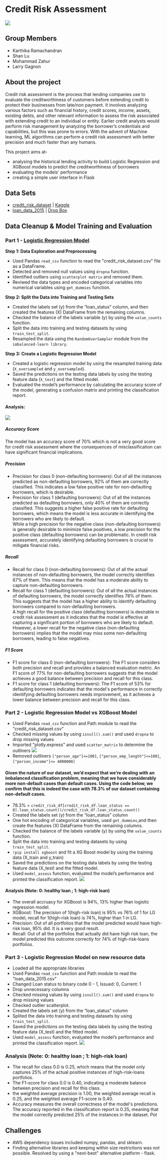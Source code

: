 # Credit Risk Assessment 
![](https://github.com/Emmalu868/Credit-Risk-Assessment/blob/main/Images/credit-report.jpg)

## Group Members
- Karthika Ramachandran
- Shan Lu
- Mohammad Zahur
- Larry Gagnon

## About the project
Credit risk assessment is the process that lending companies use to evaluate the creditworthiness of customers before extending credit to protect their businesses from late/non payment. It involves analyzing various factors such as financial history, credit scores, income, assets, existing debts, and other relevant information to assess the risk associated with extending credit to an individual or entity. Earlier credit analysts would perform risk management by analyzing the borrower’s credentials and capabilities, but this was prone to errors. With the advent of Machine learning, ML algorithms can perform a credit risk assessment with better precision and much faster than any humans. <br>

This project aims at- <br>
* analysing the historical lending activity to build Logistic Regression and XGBoost models to predict the creditworthiness of borrowers
* evaluating the models' performance
* creating a simple user interface in Flask 

## Data Sets
* [credit_risk_dataset](https://github.com/Emmalu868/Credit-Risk-Assessment/blob/main/Resources/credit_risk_dataset.csv) | [Kaggle](https://www.kaggle.com/datasets/laotse/credit-risk-dataset)
* [loan_data_2015](https://github.com/Emmalu868/Credit-Risk-Assessment/blob/main/Resources/loan_data_2015.csv) | [Drop Box](https://www.dropbox.com/sh/7oslws1xhsm1zbf/AABc2smPMio5-_cQHLsrBT0Xa/Dataset?dl=0&subfolder_nav_tracking=1)

## Data Cleanup & Model Training and Evaluation 
### Part 1 - [Logistic Regression Model](https://github.com/Emmalu868/Credit-Risk-Assessment/blob/main/LogisticRegression.ipynb) 
**Step 1: Data Exploration and Preprocessing** 
* Used Pandas `read_csv` function to read the "credit_risk_dataset.csv" file as a DataFrame. 
* Detected and removed null values using `dropna` function.
* Identified outliers using `scatterplot matrix` and removed them.
* Reviwed the data types and encoded categorical variables into numerical variables using `get_dummies` function.<br>

**Step 2: Split the Data into Training and Testing Sets**
* Created the labels set (y) from the “loan_status” column, and then created the features (X) DataFrame from the remaining columns.
* Checked the balance of the labels variable (y) by using the `value_counts` function.
* Split the data into training and testing datasets by using `train_test_split`.
* Resampled the data using the `RandomOverSampler` module from the `imbalanced-learn library`.<br>

**Step 3: Create a Logistic Regression Model**
*  Created a logistic regression model by using the resampled training data (`X_oversampled` and `y_oversampled`).
*  Saved the predictions on the testing data labels by using the testing feature data (`X_test`) and the fitted model.
*  Evaluated the model’s performance by calculating the accuracy score of the model, generating a confusion matrix and printing the classification report.
#### Analysis:
![](https://github.com/Emmalu868/Credit-Risk-Assessment/blob/main/Images/2score.png) <br>
##### Accuracy Score 
The model has an accuracy score of 70% which is not a very good score for credit risk assessment where the consequences of misclassification can have significant financial implications.
##### Precision
* Precision for class 0 (non-defaulting borrowers): Out of all the instances predicted as non-defaulting borrowers, 92% of them are correctly classified. This indicates a low false positive rate for non-defaulting borrowers, which is desirable.
* Precision for class 1 (defaulting borrowers): Out of all the instances predicted as defaulting borrowers, only 40% of them are correctly classified. This suggests a higher false positive rate for defaulting borrowers, which means the model is less accurate in identifying the borrowers who are likely to default.<br>
While a high precision for the negative class (non-defaulting borrowers) is generally desirable to minimize false positives, a low precision for the positive class (defaulting borrowers) can be problematic. In credit risk assessment, accurately identifying defaulting borrowers is crucial to mitigate financial risks.
##### Recall
* Recall for class 0 (non-defaulting borrowers): Out of all the actual instances of non-defaulting borrowers, the model correctly identifies 67% of them. This means that the model has a moderate ability to capture non-defaulting borrowers.
* Recall for class 1 (defaulting borrowers): Out of all the actual instances of defaulting borrowers, the model correctly identifies 78% of them. This suggests that the model has a higher ability to identify defaulting borrowers compared to non-defaulting borrowers.<br>
A high recall for the positive class (defaulting borrowers) is desirable in credit risk assessment as it indicates that the model is effective at capturing a significant portion of borrowers who are likely to default. However, a lower recall for the negative class (non-defaulting borrowers) implies that the model may miss some non-defaulting borrowers, leading to false negatives.
##### F1 Score
* F1 score for class 0 (non-defaulting borrowers): The F1 score considers both precision and recall and provides a balanced evaluation metric. An F1 score of 77% for non-defaulting borrowers suggests that the model achieves a good balance between precision and recall for this class.
* F1 score for class 1 (defaulting borrowers): The F1 score of 53% for defaulting borrowers indicates that the model's performance in correctly identifying defaulting borrowers needs improvement, as it achieves a lower balance between precision and recall for this class.

### Part 2 - Logistic Regression Model vs XGBoost Model
* Used Pandas `read_csv` function and Path module to read the "credit_risk_dataset.csv"
* Checked missing values by using `isnull().sum()` and used `dropna` to drop missing values
* Imported "plotly.express" and used `scatter_matrix` to determine the outliners
![](https://github.com/Emmalu868/Credit-Risk-Assessment/blob/main/Images/scatter_matrix.png)
* Removed outliners `["person_age"]<=100]`, `["person_emp_length"]<=100]`,`["person_income"]<= 4000000]`
#### Given the nature of our dataset, we’d expect that we’re dealing with an imbalanced classification problem, meaning that we have considerably more non-default cases than default cases. Using the code below, we confirm that this is indeed the case with 78.3% of our dataset containing non-default cases.
* 78.3% = `credit_risk_df[credit_risk_df.loan_status == 0].loan_status.count()/credit_risk_df.loan_status.count()`
* Created the labels set (y) from the “loan_status” column
* One hot encoding of categorical variables, used `get_dummies`,and then create the features (X) DataFrame from the remaining columns.
*  Checked the balance of the labels variable (y) by using the `value_counts` function.
*  Split the data into training and testing datasets by using `train_test_split`.
*  `!pip install xgboost` and fit a XG Boost model by using the training data (X_train and y_train)
*  Saved the predictions on the testing data labels by using the testing feature data (X_test) and the fitted model.
*  Used `model_assess` function, evaluated the model’s performance and printed the classification report.
 ![](https://github.com/Emmalu868/Credit-Risk-Assessment/blob/main/Images/lg_vs_XGB_classification_report.png)
#### Analysis (Note: 0: healthy loan ; 1: high-risk loan)
* The overall accruacy for XGBoost is 94%, 13% higher than logistic regression model.
* XGBoost: The precision of 1(high-risk loan) is 95% vs 76% of 1 for LG model, recall for 1(high-risk loan) is 74%, higher than 1 in LG.
* Precision: Out of all portfolios that the model predicted would have high-risk loan, 95% did. It is a very good result.
* Recall: Out of all the portfolios that actually did have high risk loan, the model predicted this outcome correctly for 74% of high-risk-loans portfolios.

### Part 3 - Logistic Regression Model on new resource data
* Loaded all the appropriate libraries 
* Used Pandas `read_csv` function and Path module to read the "loan_data_2015.csv"
* Changed Loan status to binary code 0 - 1, Issued: 0, Current: 1
* Drop unnecessary columns
* Checked missing values by using `isnull().sum()` and used `dropna` to drop missing values
* Checked outlier scatterplot. 
* Created the labels set (y) from the “loan_status” column
* Splited the data into training and testing datasets by using `train_test_split`.
* Saved the predictions on the testing data labels by using the testing feature data (X_test) and the fitted model.
* Used `model_assess` function, evaluated the model’s performance and printed the classification report.
 ![](https://github.com/Emmalu868/Credit-Risk-Assessment/blob/c7ec0e84e11241779d432e61156da0058b59fc76/Images/Screenshot%202023-06-14%20190043.png)
### Analysis (Note: 0: healthy loan ; 1: high-risk loan)
* The recall for class 0.0 is 0.25, which means that the model only captures 25% of the actual positive instances of high-risk-loans portfolios.
* The F1-score for class 0.0 is 0.40, indicating a moderate balance between precision and recall for this class.
* the weighted average precision is 1.00, the weighted average recall is 0.25, and the weighted average F1-score is 0.40.
* Accuracy measures the overall correctness of the model's predictions. The accuracy reported in the classification report is 0.25, meaning that the model correctly predicted 25% of the instances in the dataset. Pot

## Challenges 
* AWS dependency issues included numpy, pandas, and sklearn.
* Finding alternative libraries and keeping within size restrictions was not possible. Resolved by using a "next-best" alternative platform - flask.



